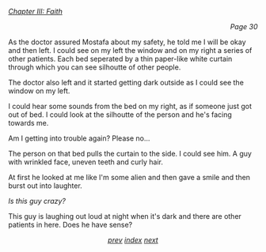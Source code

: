 <p><i><u>Chapter III: Faith</u></i><p>
<p align="right"><i>Page 30</i></p>

As the doctor assured Mostafa about my safety, he told me I
will be okay and then left. I could see on my left the
window and on my right a series of other patients. Each bed
seperated by a thin paper-like white curtain through which
you can see silhoutte of other people.

The doctor also left and it started getting dark outside as
I could see the window on my left.

I could hear some sounds from the bed on my right, as if
someone just got out of bed. I could look at the silhoutte
of the person and he's facing towards me.

Am I getting into trouble again? Please no...

The person on that bed pulls the curtain to the side. I
could see him. A guy with wrinkled face, uneven teeth and
curly hair.

At first he looked at me like I'm some alien and then gave a
smile and then burst out into laughter.

*Is this guy crazy?*

This guy is laughing out loud at night when it's dark and
there are other patients in here. Does he have sense?

<p align="center">
    <i>
        <a href="vol_1_page_29.html">prev</a>
        <a href="./index.html">index</a>
        <a href="vol_1_page_31.html">next</a>
    </i>
</p>

